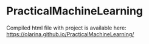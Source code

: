 # PracticalMachineLearning
Compiled html file with project is available here: https://olarina.github.io/PracticalMachineLearning/